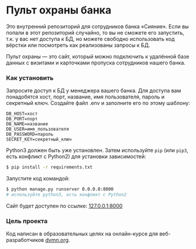 # Пульт охраны банка

Это внутренний репозиторий для сотрудников банка «Сияние». Если вы попали в этот репозиторий случайно, то вы не сможете его запустить, т.к. у вас нет доступа к БД, но можете свободно использовать код вёрстки или посмотреть как реализованы запросы к БД.

Пульт охраны — это сайт, который можно подключить к удалённой базе данных с визитами и карточками пропуска сотрудников нашего банка.

### Как установить

Запросите доступ к БД у менеджера вашего банка. Для доступа вам понадобятся хост, порт, название, имя пользователя, пароль и секретный ключ.
Создайте файл .env и заполните его по этому шаблону:
```.env
DB_HOST=хост
DB_PORT=порт
DB_NAME=название
DB_USER=имя_пользователя
DB_PASSWORD=пароль
SECRET_KEY=секретный_ключ
```

Python3 должен быть уже установлен. 
Затем используйте `pip` (или `pip3`, есть конфликт с Python2) для установки зависимостей:

```bash
$ pip install -r requirements.txt
```

Запустите код командой:

```bash
$ python manage.py runserver 0.0.0.0:8000
# используйте python3, есть конфликт с Python2
```

Сайт будет доступен по ссылке: [127.0.0.1:8000](127.0.0.1:8000)

### Цель проекта

Код написан в образовательных целях на онлайн-курсе для веб-разработчиков [dvmn.org](https://dvmn.org/).